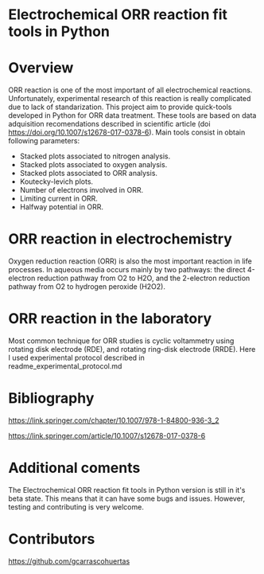 
# Electrochemical ORR reaction fit tools in Python

# Overview

ORR reaction is one of the most important of all electrochemical reactions. Unfortunately, experimental research of this reaction is really complicated due to lack of standarization. 
This project aim to provide quick-tools developed in Python for ORR data treatment. These tools are based on data adquisition recomendations described in scientific article (doi https://doi.org/10.1007/s12678-017-0378-6).
Main tools consist in obtain following parameters:

- Stacked plots associated to nitrogen analysis.
- Stacked plots associated to oxygen analysis.
- Stacked plots associated to ORR analysis.
- Koutecky-levich plots.
- Number of electrons involved in ORR.
- Limiting current in ORR.
- Halfway potential in ORR. 


# ORR reaction in electrochemistry

Oxygen reduction reaction (ORR) is also the most important reaction in life processes. In aqueous media occurs mainly by two pathways: the direct 4-electron reduction pathway from O2 to H2O, and the 2-electron reduction pathway from O2 to hydrogen peroxide (H2O2).

# ORR reaction in the laboratory

Most common technique for ORR studies is cyclic voltammetry using rotating disk electrode (RDE), and rotating ring-disk electrode (RRDE). Here I used experimental protocol described in readme_experimental_protocol.md

# Bibliography

https://link.springer.com/chapter/10.1007/978-1-84800-936-3_2

https://link.springer.com/article/10.1007/s12678-017-0378-6


# Additional coments

The Electrochemical ORR reaction fit tools in Python version is still in it's beta state. This means that it can have some bugs and issues. However, testing and contributing is very welcome.

# Contributors

https://github.com/gcarrascohuertas
